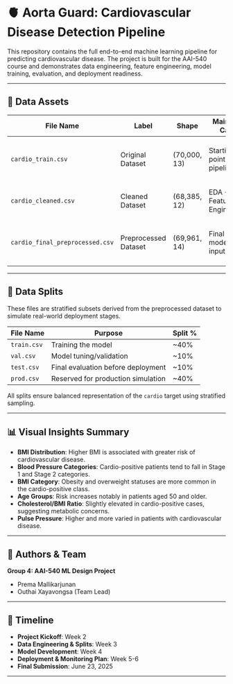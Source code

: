 
# 🫀 Aorta Guard: Cardiovascular Disease Detection Pipeline

This repository contains the full end-to-end machine learning pipeline for predicting cardiovascular disease. The project is built for the AAI-540 course and demonstrates data engineering, feature engineering, model training, evaluation, and deployment readiness.

---

## 📂 Data Assets

| **File Name**                    | **Label**              | **Shape**     | **Main Use Case**           | **Human-readable?** | **Notes**                                               |
|----------------------------------|-------------------------|---------------|-----------------------------|----------------------|----------------------------------------------------------|
| `cardio_train.csv`              | Original Dataset        | (70,000, 13)  | Starting point for pipeline | ✅ Yes               | Raw dataset from Kaggle; requires cleaning and parsing   |
| `cardio_cleaned.csv`            | Cleaned Dataset         | (68,385, 12)  | EDA + Feature Engineering   | ✅ Yes               | Cleaned and transformed; interpretable values            |
| `cardio_final_preprocessed.csv` | Preprocessed Dataset    | (69,961, 14)  | Final modeling input        | ❌ No                | Encoded, scaled, ready for ML model training             |

---

## 📂 Data Splits

These files are stratified subsets derived from the preprocessed dataset to simulate real-world deployment stages.

| **File Name** | **Purpose**                         | **Split %** |
|---------------|-------------------------------------|-------------|
| `train.csv`   | Training the model                  | ~40%        |
| `val.csv`     | Model tuning/validation             | ~10%        |
| `test.csv`    | Final evaluation before deployment  | ~10%        |
| `prod.csv`    | Reserved for production simulation  | ~40%        |

All splits ensure balanced representation of the `cardio` target using stratified sampling.

---

## 📊 Visual Insights Summary

- **BMI Distribution**: Higher BMI is associated with greater risk of cardiovascular disease.
- **Blood Pressure Categories**: Cardio-positive patients tend to fall in Stage 1 and Stage 2 categories.
- **BMI Category**: Obesity and overweight statuses are more common in the cardio-positive class.
- **Age Groups**: Risk increases notably in patients aged 50 and older.
- **Cholesterol/BMI Ratio**: Slightly elevated in cardio-positive cases, suggesting metabolic concerns.
- **Pulse Pressure**: Higher and more varied in patients with cardiovascular disease.

---

## 🧠 Authors & Team

**Group 4: AAI-540 ML Design Project**  
- Prema Mallikarjunan  
- Outhai Xayavongsa (Team Lead)

---

## 📅 Timeline

- **Project Kickoff**: Week 2  
- **Data Engineering & Splits**: Week 3  
- **Model Development**: Week 4  
- **Deployment & Monitoring Plan**: Week 5-6  
- **Final Submission**: June 23, 2025

---
